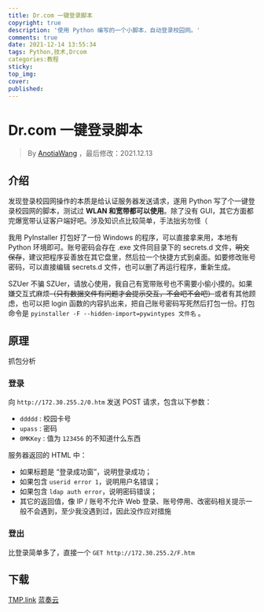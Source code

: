 ```yaml
---
title: Dr.com 一键登录脚本
copyright: true
description: '使用 Python 编写的一个小脚本，自动登录校园网。'
comments: true
date: 2021-12-14 13:55:34
tags: Python,技术,Drcom
categories:教程
sticky:
top_img:
cover:
published:
---
```


# Dr.com 一键登录脚本

>  By [AnotiaWang](https://github.com/AnotiaWang) ，最后修改：2021.12.13

## 介绍

发现登录校园网操作的本质是给认证服务器发送请求，遂用 Python 写了个一键登录校园网的脚本，测试过 **WLAN 和宽带都可以使用**。除了没有 GUI，其它方面都完爆宽带认证客户端好吧。涉及知识点比较简单，手法拙劣勿怪（

我用 PyInstaller 打包好了一份 Windows 的程序，可以直接拿来用，本地有 Python 环境即可。账号密码会存在 .exe 文件同目录下的 secrets.d 文件，~~明文保存~~，建议把程序妥善放在其它盘里，然后拉一个快捷方式到桌面。如要修改账号密码，可以直接编辑 secrets.d 文件，也可以删了再运行程序，重新生成。

SZUer 不骗 SZUer，请放心使用，我自己有宽带账号也不需要小偷小摸的。如果嫌交互式麻烦~~（只有数据文件有问题才会提示交互，不会吧不会吧）~~或者有其他顾虑，也可以把 login 函数的内容扒出来，把自己账号密码写死然后打包一份。打包命令是 `pyinstaller -F --hidden-import=pywintypes 文件名` 。

## 原理

抓包分析

### 登录

向 `http://172.30.255.2/0.htm` 发送 POST 请求，包含以下参数：

- `ddddd` : 校园卡号
- `upass` : 密码
- `0MKKey` : 值为 `123456` 的不知道什么东西

服务器返回的 HTML 中：

- 如果标题是 “登录成功窗”，说明登录成功；
- 如果包含 `userid error 1`，说明用户名错误；
- 如果包含 `ldap auth error`，说明密码错误；
- 其它的返回值，像 IP / 账号不允许 Web 登录、账号停用、改密码相关提示一般不会遇到，至少我没遇到过，因此没作应对措施

### 登出

比登录简单多了，直接一个 `GET http://172.30.255.2/F.htm`

## 下载

[TMP.link](https://tmp.link/f/61b832815cc03)      [蓝奏云](https://anotia.lanzouy.com/iFJ1cxld5re)
